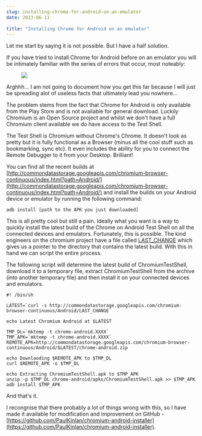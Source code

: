 ```yaml
---
slug: installing-chrome-for-android-on-an-emulator
date: 2013-06-11
 
title: "Installing Chrome for Android on an emulator"
---
```

Let me start by saying it is not possible.  But I have a half solution.

If you have tried to install Chrome for Android before on an emulator you will be intimately familiar with the series of errors that occur, most noteably:

<figure>
<img src="/images/chromeandroidfail.png" />
</figure>

Arghhh... I am not going to document how you get this far because I will just be spreading alot of useless facts that ultimately lead you nowhere...

The problem stems from the fact that Chrome for Android is only available from the Play Store and is not available for general download.  Luckily Chromium is an Open Source project and whilst we don't have a full Chromium client available we do have access to the Test Shell.

The Test Shell is Chromium without Chrome's Chrome.  It doesn't look as pretty but it is fully functional as a Browser (minus all the cool stuff such as bookmarking, sync etc).  It even includes the ability for you to connect the Remote Debugger to it from your Desktop. Brilliant!

You can find all the recent builds at [http://commondatastorage.googleapis.com/chromium-browser-continuous/index.html?path=Android/](http://commondatastorage.googleapis.com/chromium-browser-continuous/index.html?path=Android/) and install the builds on your Android device or emulator by running the following command:

    adb install [path to the APK you just downloaded]

This is all pretty cool but still a pain.  Ideally what you want is a way to quickly install the latest build of the Chrome on Android Test Shell on all the connected devices and emulators.  Fortunately, this is possible.  The kind engineers on the chromium project have a file called [LAST_CHANGE](http://commondatastorage.googleapis.com/chromium-browser-continuous/Android/LAST_CHANGE) which gives us a pointer to the directory that contains the latest build.  With this in hand we can script the entire process.

The following script will determine the latest build of ChromiumTestShell, download it to a temporary file, extract ChromiumTestShell from the archive (into another temporary file) and then install it on your connected devices and emulators.

    #! /bin/sh

    LATEST=`curl -s http://commondatastorage.googleapis.com/chromium-browser-continuous/Android/LAST_CHANGE`

    echo Latest Chromium Android at $LATEST

    TMP_DL=`mktemp -t chrome-android.XXXX`
    TMP_APK=`mktemp -t chrome-android.XXXX`
    REMOTE_APK=http://commondatastorage.googleapis.com/chromium-browser-continuous/Android/$LATEST/chrome-android.zip
     
    echo Downlaoding $REMOTE_APK to $TMP_DL
    curl $REMOTE_APK -o $TMP_DL
     
    echo Extracting ChromiumTestShell.apk to $TMP_APK
    unzip -p $TMP_DL chrome-android/apks/ChromiumTestShell.apk >> $TMP_APK
    adb install $TMP_APK

And that's it.

I recongnise that there probably a lot of things wrong with this, so I have made it available for modification and improvement on GitHub - [https://github.com/PaulKinlan/chromium-android-installer](https://github.com/PaulKinlan/chromium-android-installer).
